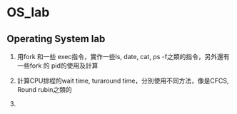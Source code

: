 # OS_lab
## Operating System lab

1. 用fork 和一些 exec指令，實作一些ls, date, cat, ps -f之類的指令，另外還有一些fork 的 pid的使用及計算

2. 計算CPU排程的wait time, turaround time，分別使用不同方法，像是CFCS, Round rubin之類的

3. 
